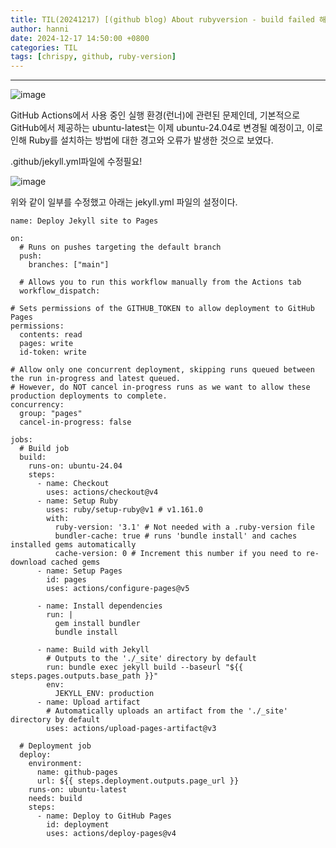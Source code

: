 ```yaml
---
title: TIL(20241217) [(github blog) About rubyversion - build failed 해결!]
author: hanni
date: 2024-12-17 14:50:00 +0800
categories: TIL
tags: [chrispy, github, ruby-version]
---
```


----------------------------------------------------------------------------

![image](https://github.com/user-attachments/assets/d3b9c6e0-13b2-4c38-ba08-8d33e0131a66)

GitHub Actions에서 사용 중인 실행 환경(런너)에 관련된 문제인데, 기본적으로 GitHub에서 제공하는 ubuntu-latest는 이제 ubuntu-24.04로 변경될 예정이고, 이로 인해 Ruby를 설치하는 방법에 대한 경고와 오류가 발생한 것으로 보였다. 

.github/jekyll.yml파일에 수정필요!

![image](https://github.com/user-attachments/assets/348a7993-3e13-4df2-b72d-1a2a19824975)

위와 같이 일부를 수정했고 아래는 jekyll.yml 파일의 설정이다. 

```
name: Deploy Jekyll site to Pages

on:
  # Runs on pushes targeting the default branch
  push:
    branches: ["main"]

  # Allows you to run this workflow manually from the Actions tab
  workflow_dispatch:

# Sets permissions of the GITHUB_TOKEN to allow deployment to GitHub Pages
permissions:
  contents: read
  pages: write
  id-token: write

# Allow only one concurrent deployment, skipping runs queued between the run in-progress and latest queued.
# However, do NOT cancel in-progress runs as we want to allow these production deployments to complete.
concurrency:
  group: "pages"
  cancel-in-progress: false

jobs:
  # Build job
  build:
    runs-on: ubuntu-24.04
    steps:
      - name: Checkout
        uses: actions/checkout@v4
      - name: Setup Ruby
        uses: ruby/setup-ruby@v1 # v1.161.0
        with:
          ruby-version: '3.1' # Not needed with a .ruby-version file
          bundler-cache: true # runs 'bundle install' and caches installed gems automatically
          cache-version: 0 # Increment this number if you need to re-download cached gems
      - name: Setup Pages
        id: pages
        uses: actions/configure-pages@v5
      
      - name: Install dependencies
        run: |
          gem install bundler
          bundle install

      - name: Build with Jekyll
        # Outputs to the './_site' directory by default
        run: bundle exec jekyll build --baseurl "${{ steps.pages.outputs.base_path }}"
        env:
          JEKYLL_ENV: production
      - name: Upload artifact
        # Automatically uploads an artifact from the './_site' directory by default
        uses: actions/upload-pages-artifact@v3

  # Deployment job
  deploy:
    environment:
      name: github-pages
      url: ${{ steps.deployment.outputs.page_url }}
    runs-on: ubuntu-latest
    needs: build
    steps:
      - name: Deploy to GitHub Pages
        id: deployment
        uses: actions/deploy-pages@v4
```
